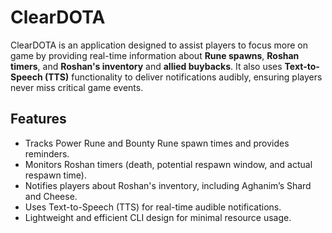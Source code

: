 # ClearDOTA
ClearDOTA is an application designed to assist players to focus more on game by providing real-time information about **Rune spawns**, **Roshan timers**, and **Roshan's inventory** and **allied buybacks**. It also uses **Text-to-Speech (TTS)** functionality to deliver notifications audibly, ensuring players never miss critical game events.

## Features
+ Tracks Power Rune and Bounty Rune spawn times and provides reminders.
+ Monitors Roshan timers (death, potential respawn window, and actual respawn time).
+ Notifies players about Roshan's inventory, including Aghanim’s Shard and Cheese.
+ Uses Text-to-Speech (TTS) for real-time audible notifications.
+ Lightweight and efficient CLI design for minimal resource usage.

